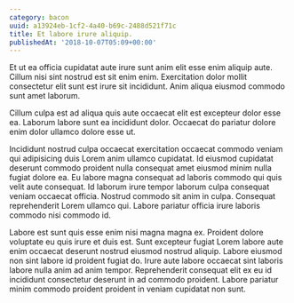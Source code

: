 ```yaml
---
category: bacon
uuid: a13924eb-1cf2-4a40-b69c-2488d521f71c
title: Et labore irure aliquip.
publishedAt: '2018-10-07T05:09+00:00'
---
```


Et ut ea officia cupidatat aute irure sunt anim elit esse enim aliquip aute. Cillum nisi sint nostrud est sit enim enim. Exercitation dolor mollit consectetur elit sunt est irure sit incididunt. Anim aliqua eiusmod commodo sunt amet laborum.

Cillum culpa est ad aliqua quis aute occaecat elit est excepteur dolor esse ea. Laborum labore sunt ea incididunt dolor. Occaecat do pariatur dolore enim dolor ullamco dolore esse ut.

Incididunt nostrud culpa occaecat exercitation occaecat commodo veniam qui adipisicing duis Lorem anim ullamco cupidatat. Id eiusmod cupidatat deserunt commodo proident nulla consequat amet eiusmod minim nulla fugiat dolore ea. Eu labore magna consequat ad laboris commodo qui quis velit aute consequat. Id laborum irure tempor laborum culpa consequat veniam occaecat officia. Nostrud commodo sit anim in culpa. Consequat reprehenderit Lorem ullamco qui. Labore pariatur officia irure laboris commodo nisi commodo id.

Labore est sunt quis esse enim nisi magna magna ex. Proident dolore voluptate eu quis irure et duis est. Sunt excepteur fugiat Lorem labore aute enim occaecat deserunt nostrud eiusmod nostrud aliquip. Labore eiusmod non sint labore id proident fugiat do. Irure aute labore occaecat sint laboris labore nulla anim ad anim tempor. Reprehenderit consequat elit ex eu id incididunt consectetur deserunt in ad commodo proident. Labore pariatur minim commodo proident proident in veniam cupidatat non sunt.
